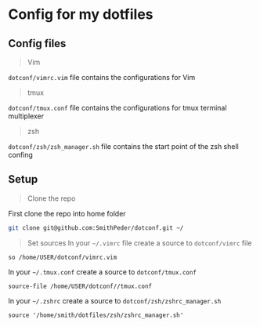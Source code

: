 # Config for my dotfiles

## Config files

> Vim

`dotconf/vimrc.vim` file contains the configurations for Vim

> tmux

`dotconf/tmux.conf` file contains the configurations for tmux terminal multiplexer

> zsh

`dotconf/zsh/zsh_manager.sh` file contains the start point of the zsh shell confing

## Setup
> Clone the repo

First clone the repo into home folder
```bash
git clone git@github.com:SmithPeder/dotconf.git ~/
```

> Set sources
In your `~/.vimrc` file create a source to `dotconf/vimrc` file 
```vim
so /home/USER/dotconf/vimrc.vim
```

In your `~/.tmux.conf` create a source to `dotconf/tmux.conf`
```vim
source-file /home/USER/dotconf//tmux.conf
```

In your `~/.zshrc` create a source to `dotconf/zsh/zshrc_manager.sh`
```vim
source '/home/smith/dotfiles/zsh/zshrc_manager.sh'
```
